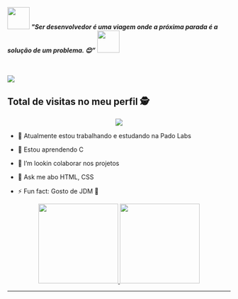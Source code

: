 <img src="https://media.giphy.com/media/gH3LO09IOiZIqePwv9/giphy.gif" width="50" /> <b><i align="center"> "Ser desenvolvedor é uma viagem onde a próxima parada é a solução de um problema. 😊”</i></b> <img src="https://media.giphy.com/media/qjqUcgIyRjsl2/giphy.gif" width="50" />
</p>
<br><br>

<img src="https://media2.giphy.com/media/jIzXYqaQ0nLkA/giphy.gif"/>

## Total de visitas no meu perfil :detective: <br>
 <p align="center"> 
   <img alingn="center" src="https://profile-counter.glitch.me/JOAO-VITOR-SOARES/count.svg" />
 </p>
</p>

- 🔭  Atualmente estou trabalhando e estudando na Pado Labs

- 🌱  Estou aprendendo C 

- 👯 I’m lookin colaborar nos projetos 

- 💬 Ask me abo  HTML, CSS

- ⚡ Fun fact:  Gosto de  JDM  🔰

<div align="center">
  <a href="https://github.com/JOAO-VITOR-SOARES">
  <img height="180em" src="https://github-readme-stats.vercel.app/api?username=JOAO-VITOR-SOARES&show_icons=true&theme=dark&include_all_commits=true&count_private=true"/>


<img height="180em" src="https://github-readme-stats.vercel.app/api/top-langs/?username=JOAO-VITOR-SOARES&layout=compact&langs_count=7&theme=dark"/>
</div>
<hr>
